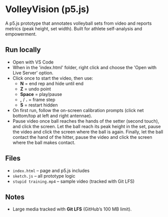 # VolleyVision (p5.js)

A p5.js prototype that annotates volleyball sets from video and reports metrics
(peak height, set width). Built for athlete self-analysis and empowerment.

## Run locally
- Open with VS Code
- When in the 'index.html' folder, right click and choose the 'Open with Live Server' option. 
- Click once to start the video, then use:
  - **N** = end rep and hide until end
  - **Z** = undo point
  - **Space** = play/pause
  - **,** / **.** = frame step
  - **S** = restart hidden
- On first run, follow the on-screen calibration prompts (click net bottom/top at left and right antennae).
- Pause video once ball reaches the hands of the setter (second touch), and click the screen. Let the ball reach its peak height in the set, pause the video and click the screen where the ball is again. Finally, let the ball contact the hand of the hitter, pause the video and click the screen where the ball makes contact. 

## Files
- `index.html` – page and p5.js includes
- `sketch.js` – all prototype logic
- `stupid training.mp4` – sample video (tracked with Git LFS)

## Notes
- Large media tracked with **Git LFS** (GitHub’s 100 MB limit).
